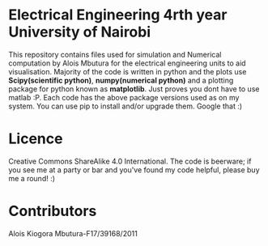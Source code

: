 Electrical Engineering 4rth year University of Nairobi
======================================================
This repository contains files used for simulation and Numerical computation by Alois Mbutura for the electrical engineering units to aid visualisation. Majority of the code is written in python and the plots use **Scipy(scientific python)**, **numpy(numerical python)** and a plotting package for python known as **matplotlib**. Just proves you dont have to use matlab :P. Each code has the above package versions used as on my system. You can use pip to install and/or upgrade them. Google that :)

Licence
======== 
Creative Commons ShareAlike 4.0 International. The code is beerware; if you see me at a party or bar and you've found my code helpful, please buy me a round! :)

Contributors
============
Alois Kiogora Mbutura-F17/39168/2011